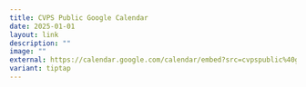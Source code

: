 ```yaml
---
title: CVPS Public Google Calendar
date: 2025-01-01
layout: link
description: ""
image: ""
external: https://calendar.google.com/calendar/embed?src=cvpspublic%40gmail.com&ctz=Asia%2FSingapore
variant: tiptap
---
```

